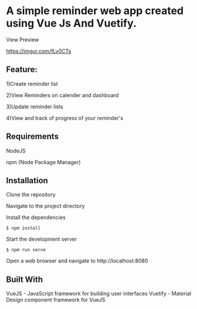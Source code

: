 # A simple reminder web app created using Vue Js And Vuetify.

View Preview

https://imgur.com/fLv0CTs

## Feature:

1)Create reminder list 

2)View Reminders on calender and dashboard

3)Update reminder lists

4)View and track of progress of your reminder's


## Requirements

NodeJS

npm (Node Package Manager)

## Installation

Clone the repository

Navigate to the project directory

Install the dependencies

``
$ npm install
``

Start the development server

``
$ npm run serve
``

Open a web browser and navigate to http://localhost:8080

## Built With
VueJS - JavaScript framework for building user interfaces
Vuetify - Material Design component framework for VueJS



